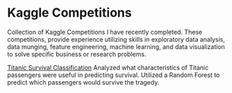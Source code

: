 # Kaggle Competitions
Collection of Kaggle Competitions I have recently completed. These competitions, provide experience utilizing skills in exploratory data analysis, data munging, feature engineering, machine learning, and data visualization to solve specific business or research problems. 

[Titanic Survival Classification](https://github.com/chrisfeller/Kaggle_Competitions/tree/master/Titanic)
Analyzed what characteristics of Titanic passengers were useful in predicting survival. Utilized a Random Forest to predict which passengers would survive the tragedy. 


